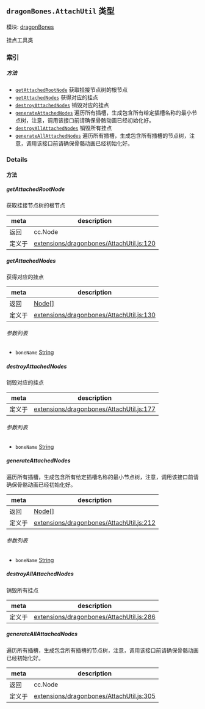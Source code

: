 ## `dragonBones.AttachUtil` 类型



模块: [dragonBones](../modules/dragonBones.md)


挂点工具类



### 索引



##### 方法

  - [`getAttachedRootNode`](#getattachedrootnode) 获取挂接节点树的根节点
  - [`getAttachedNodes`](#getattachednodes) 获得对应的挂点
  - [`destroyAttachedNodes`](#destroyattachednodes) 销毁对应的挂点
  - [`generateAttachedNodes`](#generateattachednodes) 遍历所有插槽，生成包含所有给定插槽名称的最小节点树，注意，调用该接口前请确保骨骼动画已经初始化好。
  - [`destroyAllAttachedNodes`](#destroyallattachednodes) 销毁所有挂点
  - [`generateAllAttachedNodes`](#generateallattachednodes) 遍历所有插槽，生成包含所有插槽的节点树，注意，调用该接口前请确保骨骼动画已经初始化好。



### Details




<!-- Method Block -->
#### 方法


##### getAttachedRootNode

获取挂接节点树的根节点

| meta | description |
|------|-------------|
| 返回 | cc.Node 
| 定义于 | [extensions/dragonbones/AttachUtil.js:120](https://github.com/cocos-creator/engine/blob/793ed1e41a1e981ef927cb5ecccb6f051f942b50/extensions/dragonbones/AttachUtil.js#L120) |



##### getAttachedNodes

获得对应的挂点

| meta | description |
|------|-------------|
| 返回 | <a href="../classes/Node.html" class="crosslink">Node[]</a> 
| 定义于 | [extensions/dragonbones/AttachUtil.js:130](https://github.com/cocos-creator/engine/blob/793ed1e41a1e981ef927cb5ecccb6f051f942b50/extensions/dragonbones/AttachUtil.js#L130) |

###### 参数列表
- `boneName` <a href="https://developer.mozilla.org/en/JavaScript/Reference/Global_Objects/String" class="crosslink external" target="_blank">String</a> 


##### destroyAttachedNodes

销毁对应的挂点

| meta | description |
|------|-------------|
| 定义于 | [extensions/dragonbones/AttachUtil.js:177](https://github.com/cocos-creator/engine/blob/793ed1e41a1e981ef927cb5ecccb6f051f942b50/extensions/dragonbones/AttachUtil.js#L177) |

###### 参数列表
- `boneName` <a href="https://developer.mozilla.org/en/JavaScript/Reference/Global_Objects/String" class="crosslink external" target="_blank">String</a> 


##### generateAttachedNodes

遍历所有插槽，生成包含所有给定插槽名称的最小节点树，注意，调用该接口前请确保骨骼动画已经初始化好。

| meta | description |
|------|-------------|
| 返回 | <a href="../classes/Node.html" class="crosslink">Node[]</a> 
| 定义于 | [extensions/dragonbones/AttachUtil.js:212](https://github.com/cocos-creator/engine/blob/793ed1e41a1e981ef927cb5ecccb6f051f942b50/extensions/dragonbones/AttachUtil.js#L212) |

###### 参数列表
- `boneName` <a href="https://developer.mozilla.org/en/JavaScript/Reference/Global_Objects/String" class="crosslink external" target="_blank">String</a> 


##### destroyAllAttachedNodes

销毁所有挂点

| meta | description |
|------|-------------|
| 定义于 | [extensions/dragonbones/AttachUtil.js:286](https://github.com/cocos-creator/engine/blob/793ed1e41a1e981ef927cb5ecccb6f051f942b50/extensions/dragonbones/AttachUtil.js#L286) |



##### generateAllAttachedNodes

遍历所有插槽，生成包含所有插槽的节点树，注意，调用该接口前请确保骨骼动画已经初始化好。

| meta | description |
|------|-------------|
| 返回 | cc.Node 
| 定义于 | [extensions/dragonbones/AttachUtil.js:305](https://github.com/cocos-creator/engine/blob/793ed1e41a1e981ef927cb5ecccb6f051f942b50/extensions/dragonbones/AttachUtil.js#L305) |




